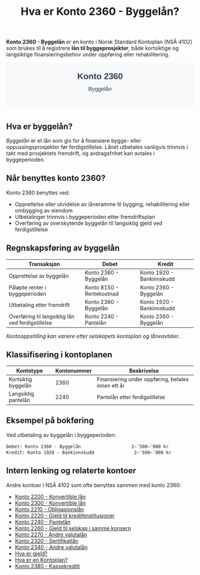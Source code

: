 ﻿---
title: "Hva er Konto 2360 - Byggelån?"
seoTitle: "Konto 2360 | Byggelån | Kontoplan"
description: "Konto 2360 brukes til å registrere byggelån knyttet til finansiering av byggeprosjekter. Les om hvordan kontoen brukes i byggeperioden, bokføring av renter og utbetalinger, samt overføring til langsiktig lån ved ferdigstillelse."
summary: "Konto 2360: byggelån. Bruk i byggeperioden, bokføring og omklassifisering ved ferdigstillelse."
---

**Konto 2360 - Byggelån** er en konto i Norsk Standard Kontoplan (NSÂ 4102) som brukes til å registrere **lån til byggeprosjekter**, både kortsiktige og langsiktige finansieringsbehov under oppføring eller rehabilitering.

![Illustrasjon av konto 2360 byggelån](2360-byggelan-image.svg)

## Hva er byggelån?

*Byggelån* er et lån som gis for å finansiere bygge- eller oppussingsprosjekter før ferdigstillelse. Lånet utbetales vanligvis trinnvis i takt med prosjektets fremdrift, og avdragsfrihet kan avtales i byggeperioden.

## Når benyttes konto 2360?

Konto 2360 benyttes ved:

* Opprettelse eller utvidelse av låneramme til bygging, rehabilitering eller ombygging av eiendom
* Utbetalinger trinnvis i byggeperioden etter fremdriftsplan
* Overføring av overskytende byggelån til langsiktig gjeld ved ferdigstillelse

## Regnskapsføring av byggelån

| Transaksjon                                         | Debet                         | Kredit                         |
|-----------------------------------------------------|-------------------------------|--------------------------------|
| Opprettelse av byggelån                              | Konto 2360 - Byggelån         | Konto 1920 - Bankinnskudd      |
| Påløpte renter i byggeperioden                      | Konto 8150 - Rentekostnad     | Konto 2360 - Byggelån          |
| Utbetaling etter fremdrift                           | Konto 2360 - Byggelån         | Konto 1920 - Bankinnskudd      |
| Overføring til langsiktig lån ved ferdigstillelse    | Konto 2240 - Pantelån         | Konto 2360 - Byggelån          |

_*Kontooppstilling kan variere etter selskapets kontoplan og låneavtaler.*_

## Klassifisering i kontoplanen

| Kontotype                | Kontonummer | Beskrivelse                                         |
|--------------------------|-------------|-----------------------------------------------------|
| Kortsiktig byggelån      | 2360        | Finansiering under oppføring, betales innen ett år   |
| Langsiktig pantelån      | 2240        | Pantelån etter ferdigstillelse                      |

## Eksempel på bokføring

Ved utbetaling av byggelån i byggeperioden:

```plaintext
Debet: Konto 2360 - Byggelån                   2–¯500–¯000 kr
Kredit: Konto 1920 - Bankinnskudd               2–¯500–¯000 kr
```

## Intern lenking og relaterte kontoer

Andre kontoer i NSÂ 4102 som ofte benyttes sammen med konto 2360:

* [Konto 2200 - Konvertible lån](/blogs/kontoplan/2200-konvertible-lan "Konto 2200 - Konvertible lån i Norsk Standard Kontoplan")
* [Konto 2300 - Konvertible lån](/blogs/kontoplan/2300-konvertible-lan "Konto 2300 - Konvertible lån i Norsk Standard Kontoplan")
* [Konto 2210 - Obligasjonslån](/blogs/kontoplan/2210-obligasjonslan "Konto 2210 - Obligasjonslån i Norsk Standard Kontoplan")
* [Konto 2220 - Gjeld til kredittinstitusjoner](/blogs/kontoplan/2220-gjeld-til-kredittinstitusjoner "Konto 2220 - Gjeld til kredittinstitusjoner i Norsk Standard Kontoplan")
* [Konto 2240 - Pantelån](/blogs/kontoplan/2240-pantelan "Konto 2240 - Pantelån i Norsk Standard Kontoplan")
* [Konto 2260 - Gjeld til selskap i samme konsern](/blogs/kontoplan/2260-gjeld-til-selskap-i-samme-konsern "Konto 2260 - Gjeld til selskap i samme konsern i Norsk Standard Kontoplan")
* [Konto 2270 - Andre valutalån](/blogs/kontoplan/2270-andre-valutalan "Konto 2270 - Andre valutalån i Norsk Standard Kontoplan")
* [Konto 2320 - Sertifikatlån](/blogs/kontoplan/2320-sertifikatlan "Konto 2320 - Sertifikatlån i Norsk Standard Kontoplan")
* [Konto 2340 - Andre valutalån](/blogs/kontoplan/2340-andre-valutalan "Konto 2340 - Andre valutalån i Norsk Standard Kontoplan")
* [Hva er gjeld?](/blogs/regnskap/hva-er-gjeld "Hva er Gjeld i Regnskap? Komplett Guide til Forpliktelser og Gjeldstyper")
* [Hva er en Kontoplan?](/blogs/regnskap/hva-er-kontoplan "Hva er en Kontoplan? Komplett Guide til Kontoplaner i Norsk Regnskap")
* [Konto 2380 - Kassekreditt](/blogs/kontoplan/2380-kassekreditt "Konto 2380 - Kassekreditt i Norsk Standard Kontoplan")






